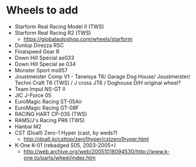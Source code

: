 # Wheels to add
* Starform Real Racing Model II (TWS)
* Starform Real Racing R2 (TWS)
  * https://globalautoshop.com/wheels/starform
* Dunlop Direzza RSC
* Finalspeed Gear R
* Down Hill Special ae033
* Down Hill Special ae 034
* Monster Sport ms857
* Joustmeister Comp V1 - Taneisya T6/ Garage Dog House/ Joustmeister/ Techni Craft T6 (TWS) / J cross JT6 / Doghouse D/H original wheel?
* Team Impul NS-GT II
* JIC J-Force 05
* EuroMagic Racing ST-05Air
* EuroMagic Racing GT-08F
* RACING HART CP-035 (TWS)
* RAMS/J's Racing PR6 (TWS)
* Hanbai M2
* CST (Doall) Zero-1 Hyper (cast, by weds?)
  * http://doall.jp/csttop/zero1hyper/cstzero1hyper.html
* K-One K-01 (rebadged S05, 2003-2005+)
  * http://web.archive.org/web/20051018094530/http://www.k-one.to/parts/wheel/index.htm
